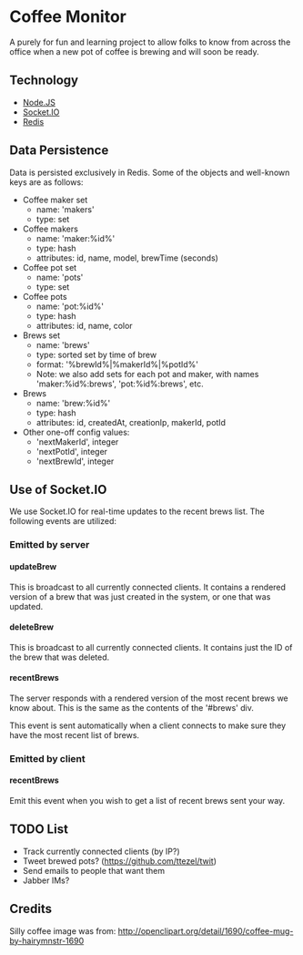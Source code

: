 Coffee Monitor
==============

A purely for fun and learning project to allow folks to know from across the
office when a new pot of coffee is brewing and will soon be ready.

Technology
----------

* [Node.JS](http://nodejs.org/)
* [Socket.IO](http://socket.io/)
* [Redis](http://redis.io/)

Data Persistence
----------------

Data is persisted exclusively in Redis. Some of the objects and well-known keys
are as follows:

* Coffee maker set
  - name: 'makers'
  - type: set
* Coffee makers
  - name: 'maker:%id%'
  - type: hash
  - attributes: id, name, model, brewTime (seconds)
* Coffee pot set
  - name: 'pots'
  - type: set
* Coffee pots
  - name: 'pot:%id%'
  - type: hash
  - attributes: id, name, color
* Brews set
  - name: 'brews'
  - type: sorted set by time of brew
  - format: '%brewId%|%makerId%|%potId%'
  - Note: we also add sets for each pot and maker, with names
    'maker:%id%:brews', 'pot:%id%:brews', etc.
* Brews
  - name: 'brew:%id%'
  - type: hash
  - attributes: id, createdAt, creationIp, makerId, potId
* Other one-off config values:
  - 'nextMakerId', integer
  - 'nextPotId', integer
  - 'nextBrewId', integer

Use of Socket.IO
----------------

We use Socket.IO for real-time updates to the recent brews list. The following
events are utilized:

### Emitted by server

#### updateBrew

This is broadcast to all currently connected clients. It contains a rendered
version of a brew that was just created in the system, or one that was updated.

#### deleteBrew

This is broadcast to all currently connected clients. It contains just the ID
of the brew that was deleted.

#### recentBrews

The server responds with a rendered version of the most recent brews we know
about. This is the same as the contents of the '#brews' div.

This event is sent automatically when a client connects to make sure they have
the most recent list of brews.

### Emitted by client

#### recentBrews

Emit this event when you wish to get a list of recent brews sent your way.

TODO List
---------

* Track currently connected clients (by IP?)
* Tweet brewed pots? (https://github.com/ttezel/twit)
* Send emails to people that want them
* Jabber IMs?

Credits
-------

Silly coffee image was from:
http://openclipart.org/detail/1690/coffee-mug-by-hairymnstr-1690
